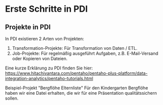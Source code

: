 # Erste Schritte in PDI
## Projekte in PDI
In PDI existieren 2 Arten von Projekten:
1) Transformation-Projekte: Für Transformation von Daten / ETL. 
2) Job-Projekte: Für regelmäßig ausgeführt Aufgaben, z.B. E-Mail-Versand oder Kopieren von Dateien.

Eine kurze Erklärung zu PDI finden Sie hier:  
https://www.hitachivantara.com/pentaho/pentaho-plus-platform/data-integration-analytics/pentaho-tutorials.html



Beispiel-Projekt "Bergflöhe Elternliste"
Für den Kindergarten Bergflöhe haben wir eine Datei erhalten, die wir für eine Präsentation qualitätssichern sollen. 


